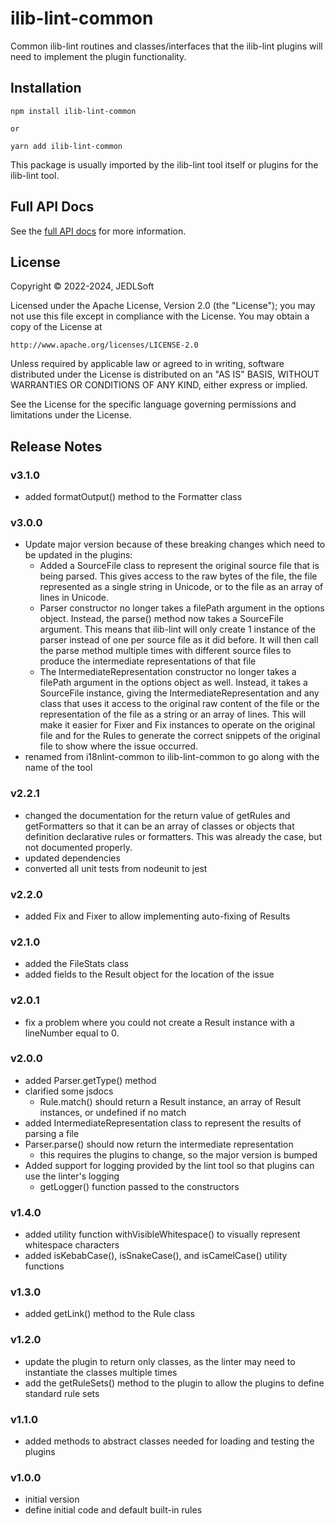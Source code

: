 # ilib-lint-common

Common ilib-lint routines and classes/interfaces that the ilib-lint plugins
will need to implement the plugin functionality.


## Installation

```
npm install ilib-lint-common

or

yarn add ilib-lint-common
```

This package is usually imported by the ilib-lint tool itself or plugins for
the ilib-lint tool.

## Full API Docs

See the [full API docs](./docs/ilib-lint-common.md) for more information.

## License

Copyright © 2022-2024, JEDLSoft

Licensed under the Apache License, Version 2.0 (the "License");
you may not use this file except in compliance with the License.
You may obtain a copy of the License at

    http://www.apache.org/licenses/LICENSE-2.0

Unless required by applicable law or agreed to in writing, software
distributed under the License is distributed on an "AS IS" BASIS,
WITHOUT WARRANTIES OR CONDITIONS OF ANY KIND, either express or implied.

See the License for the specific language governing permissions and
limitations under the License.

## Release Notes

### v3.1.0
- added formatOutput() method to the Formatter class

### v3.0.0

- Update major version because of these breaking changes which need to be
  updated in the plugins:
    - Added a SourceFile class to represent the original source file
      that is being parsed. This gives access to the raw bytes of the file,
      the file represented as a single string in Unicode, or to the file
      as an array of lines in Unicode.
    - Parser constructor no longer takes a filePath argument in the
      options object. Instead, the parse() method now takes a SourceFile
      argument. This means that ilib-lint will only create 1 instance of
      the parser instead of one per source file as it did before. It will
      then call the parse method multiple times with different source
      files to produce the intermediate representations of that file
    - The IntermediateRepresentation constructor no longer takes a filePath
      argument in the options object as well. Instead, it takes a SourceFile
      instance, giving the IntermediateRepresentation and any class that
      uses it access to the original raw content of the file or the
      representation of the file as a string or an array of lines. This will
      make it easier for Fixer and Fix instances to operate on the original
      file and for the Rules to generate the correct snippets of the original
      file to show where the issue occurred.
- renamed from i18nlint-common to ilib-lint-common to go along with the name of
  the tool

### v2.2.1

- changed the documentation for the return value of getRules and getFormatters
  so that it can be an array of classes or objects that definition declarative
  rules or formatters. This was already the case, but not documented properly.
- updated dependencies
- converted all unit tests from nodeunit to jest

### v2.2.0

- added Fix and Fixer to allow implementing auto-fixing of Results

### v2.1.0

- added the FileStats class
- added fields to the Result object for the location of the issue

### v2.0.1

- fix a problem where you could not create a Result instance with a
  lineNumber equal to 0.

### v2.0.0

- added Parser.getType() method
- clarified some jsdocs
    - Rule.match() should return a Result instance, an array of
      Result instances, or undefined if no match
- added IntermediateRepresentation class to represent the results of
  parsing a file
- Parser.parse() should now return the intermediate representation
    - this requires the plugins to change, so the major version is bumped
- Added support for logging provided by the lint tool so that plugins
  can use the linter's logging
    - getLogger() function passed to the constructors

### v1.4.0

- added utility function withVisibleWhitespace() to visually represent whitespace characters
- added isKebabCase(), isSnakeCase(), and isCamelCase() utility functions

### v1.3.0

- added getLink() method to the Rule class

### v1.2.0

- update the plugin to return only classes, as the linter may need to instantiate
  the classes multiple times
- add the getRuleSets() method to the plugin to allow the plugins to define
  standard rule sets

### v1.1.0

- added methods to abstract classes needed for loading and testing the plugins

### v1.0.0

- initial version
- define initial code and default built-in rules
